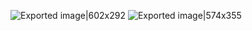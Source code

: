 ![Exported image|602x292](Exported%20image%2020250512103656-0.png)   ![Exported image|574x355](Exported%20image%2020250512103659-1.png)